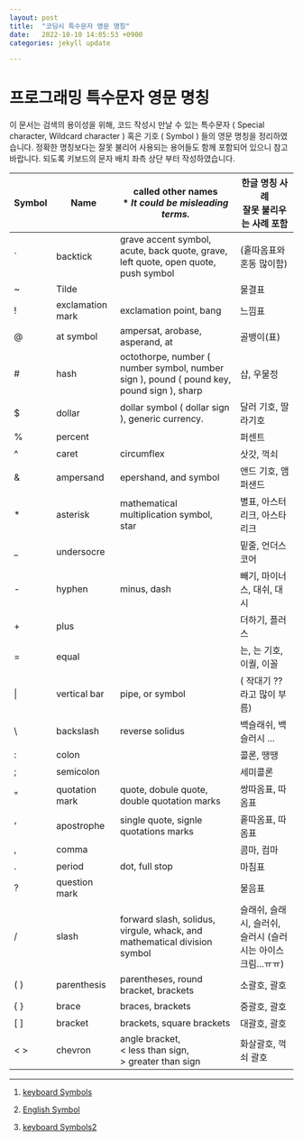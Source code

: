 ```yaml
---
layout: post
title:  "코딩시 특수문자 영문 명칭"
date:   2022-10-10 14:05:53 +0900
categories: jekyll update

---
```


# 프로그래밍 특수문자 영문 명칭

이 문서는 검색의 용이성을 위해, 코드 작성시 만날 수 있는 특수문자 ( Special character, Wildcard character ) 혹은 기호 ( Symbol ) 들의 영문 명칭을 정리하였습니다. 정확한 명칭보다는 잘못 불리어 사용되는 용어들도 함께 포함되어 있으니 참고 바랍니다. 되도록 키보드의 문자 배치 좌측 상단 부터 작성하였습니다. 

| Symbol | Name             | called other names<br />* *It could be misleading terms.*    | 한글 명칭  사례<br />잘못 불리우는 사례 포함                |
| ------ | ---------------- | ------------------------------------------------------------ | ----------------------------------------------------------- |
| `      | backtick         | grave accent symbol, acute, back quote, grave, left quote, open quote, push symbol | (홑따옴표와 혼동 많이함)                                    |
| ~      | Tilde            |                                                              | 물결표                                                      |
| !      | exclamation mark | exclamation point, bang                                      | 느낌표                                                      |
| @      | at symbol        | ampersat, arobase, asperand, at                              | 골뱅이(표)                                                  |
| #      | hash             | octothorpe, number ( number symbol, number sign ), pound ( pound key, pound sign ), sharp | 샵, 우물정                                                  |
| $      | dollar           | dollar symbol ( dollar sign ), generic currency.             | 달러 기호, 딸라기호                                         |
| %      | percent          |                                                              | 퍼센트                                                      |
| ^      | caret            | circumflex                                                   | 삿갓, 꺽쇠                                                  |
| &      | ampersand        | epershand, and symbol                                        | 앤드 기호, 앰퍼샌드                                         |
| *      | asterisk         | mathematical multiplication symbol, star                     | 별표, 아스터리크, 아스타리크                                |
| _      | undersocre       |                                                              | 밑줄, 언더스코어                                            |
| -      | hyphen           | minus, dash                                                  | 빼기, 마이너스, 대쉬, 대시                                  |
| +      | plus             |                                                              | 더하기, 플러스                                              |
| =      | equal            |                                                              | 는, 는 기호, 이퀄, 이꼴                                     |
| \|     | vertical bar     | pipe, or symbol                                              | ( 작대기 ?? 라고 많이 부름)                                 |
| \      | backslash        | reverse solidus                                              | 백슬래쉬, 백슬러시 ...                                      |
| :      | colon            |                                                              | 콜론, 땡땡                                                  |
| ;      | semicolon        |                                                              | 세미콜론                                                    |
| "      | quotation mark   | quote, dobule quote, double quotation marks                  | 쌍따옴표, 따옴표                                            |
| '      | apostrophe       | single quote, signle quotations marks                        | 홑따옴표, 따옴표                                            |
| ,      | comma            |                                                              | 콤마, 컴마                                                  |
| .      | period           | dot, full stop                                               | 마침표                                                      |
| ?      | question mark    |                                                              | 물음표                                                      |
| /      | slash            | forward slash, solidus, virgule, whack, and mathematical division symbol | 슬래쉬, 슬래시, 슬러쉬, 슬러시 (슬러시는 아이스크림...ㅠㅠ) |
| ( )    | parenthesis      | parentheses, round bracket, brackets                         | 소괄호, 괄호                                                |
| { }    | brace            | braces, brackets                                             | 중괄호, 괄호                                                |
| [ ]    | bracket          | brackets, square brackets                                    | 대괄호, 괄호                                                |
| < >    | chevron          | angle bracket, <br />< less than sign, <br />> greater than sign | 화살괄호, 꺽쇠 괄호                                         |



---

1. [keyboard Symbols](https://www.computerhope.com/keys.htm)

2. [English Symbol](https://en.wikipedia.org/wiki/List_of_typographical_symbols_and_punctuation_marks)

3. [keyboard Symbols2](https://finallylearn.com/what-are-the-keyboard-symbol-names/)

   

